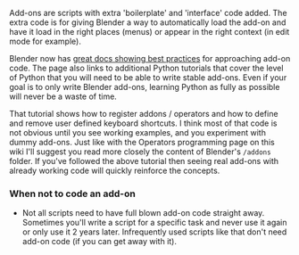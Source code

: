 Add-ons are scripts with extra 'boilerplate' and 'interface' code added. The extra code is for giving Blender a way to automatically load the add-on and have it load in the right places (menus) or appear in the right context (in edit mode for example).

Blender now has [great docs showing best practices](http://www.blender.org/api/blender_python_api_current/info_tutorial_addon.html) for approaching add-on code. The page also links to additional Python tutorials that cover the level of Python that you will need to be able to write stable add-ons. Even if your goal is to only write Blender add-ons, learning Python as fully as possible will never be a waste of time.

That tutorial shows how to register addons / operators and how to define and remove user defined keyboard shortcuts. I think most of that code is not obvious until you see working examples, and you experiment with dummy add-ons. Just like with the Operators programming page on this wiki I'll suggest you read more closely the content of Blender's `/addons` folder. If you've followed the above tutorial then seeing real add-ons with already working code will quickly reinforce the concepts.

### When not to code an add-on

- Not all scripts need to have full blown add-on code straight away. Sometimes you'll write a script for a specific task and never use it again or only use it 2 years later. Infrequently used scripts like that don't need add-on code (if you can get away with it). 

